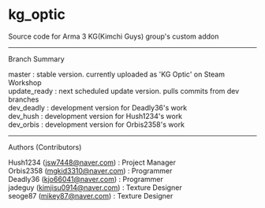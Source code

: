 # kg_optic
Source code for Arma 3 KG(Kimchi Guys) group's custom addon  

----

Branch Summary  

master : stable version. currently uploaded as 'KG Optic' on Steam Workshop  
update_ready : next scheduled update version. pulls commits from dev branches  
dev_deadly : development version for Deadly36's work  
dev_hush : development version for Hush1234's work  
dev_orbis : development version for Orbis2358's work  

----

Authors (Contributors)  

Hush1234 (jsw7448@naver.com) : Project Manager  
Orbis2358 (mgkid3310@naver.com) : Programmer  
Deadly36 (kjo66041@naver.com) : Programmer  
jadeguy (kimjisu0914@naver.com) : Texture Designer  
seoge87 (mikey87@naver.com) : Texture Designer
